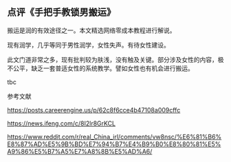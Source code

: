 ## 点评《手把手教锁男搬运》

搬运是润的有效途径之一。本文精选网络零成本教程进行解说。

现有润学，几乎等同于男性润学，女性失声。有待女性建设。

此文门道非常之多，现有批判较为肤浅，没有触及关键。部分涉及女性的内容，极不公平，缺乏一套普适女性的系统教学。譬如女性也有机会进行搬运。

tbc

参考文献

https://posts.careerengine.us/p/62c8f6cce4b47108a009cffc

https://news.ifeng.com/c/8I2lr8GrKCL

https://www.reddit.com/r/real_China_irl/comments/vw8nsc/%E6%81%B6%E8%87%AD%E5%9B%BD%E7%94%B7%E4%B9%B0%E8%80%81%E5%A9%86%E5%B7%A5%E7%A8%8B%E5%AD%A6/
